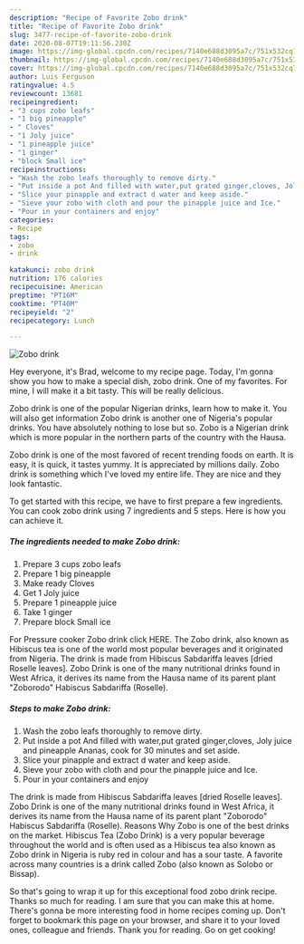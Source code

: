 ```yaml
---
description: "Recipe of Favorite Zobo drink"
title: "Recipe of Favorite Zobo drink"
slug: 3477-recipe-of-favorite-zobo-drink
date: 2020-08-07T19:11:56.230Z
image: https://img-global.cpcdn.com/recipes/7140e688d3095a7c/751x532cq70/zobo-drink-recipe-main-photo.jpg
thumbnail: https://img-global.cpcdn.com/recipes/7140e688d3095a7c/751x532cq70/zobo-drink-recipe-main-photo.jpg
cover: https://img-global.cpcdn.com/recipes/7140e688d3095a7c/751x532cq70/zobo-drink-recipe-main-photo.jpg
author: Luis Ferguson
ratingvalue: 4.5
reviewcount: 13681
recipeingredient:
- "3 cups zobo leafs"
- "1 big pineapple"
- " Cloves"
- "1 Joly juice"
- "1 pineapple juice"
- "1 ginger"
- "block Small ice"
recipeinstructions:
- "Wash the zobo leafs thoroughly to remove dirty."
- "Put inside a pot And filled with water,put grated ginger,cloves, Joly juice and pineapple Ananas, cook for 30 minutes and set aside."
- "Slice your pinapple and extract d water and keep aside."
- "Sieve your zobo with cloth and pour the pinapple juice and Ice."
- "Pour in your containers and enjoy"
categories:
- Recipe
tags:
- zobo
- drink

katakunci: zobo drink 
nutrition: 176 calories
recipecuisine: American
preptime: "PT16M"
cooktime: "PT40M"
recipeyield: "2"
recipecategory: Lunch

---
```



![Zobo drink](https://img-global.cpcdn.com/recipes/7140e688d3095a7c/751x532cq70/zobo-drink-recipe-main-photo.jpg)

Hey everyone, it's Brad, welcome to my recipe page. Today, I'm gonna show you how to make a special dish, zobo drink. One of my favorites. For mine, I will make it a bit tasty. This will be really delicious.

Zobo drink is one of the popular Nigerian drinks, learn how to make it. You will also get information Zobo drink is another one of Nigeria&#39;s popular drinks. You have absolutely nothing to lose but so. Zobo is a Nigerian drink which is more popular in the northern parts of the country with the Hausa.

Zobo drink is one of the most favored of recent trending foods on earth. It is easy, it is quick, it tastes yummy. It is appreciated by millions daily. Zobo drink is something which I've loved my entire life. They are nice and they look fantastic.


To get started with this recipe, we have to first prepare a few ingredients. You can cook zobo drink using 7 ingredients and 5 steps. Here is how you can achieve it.

<!--inarticleads1-->

##### The ingredients needed to make Zobo drink:

1. Prepare 3 cups zobo leafs
1. Prepare 1 big pineapple
1. Make ready  Cloves
1. Get 1 Joly juice
1. Prepare 1 pineapple juice
1. Take 1 ginger
1. Prepare block Small ice


For Pressure cooker Zobo drink click HERE. The Zobo drink, also known as Hibiscus tea is one of the world most popular beverages and it originated from Nigeria. The drink is made from Hibiscus Sabdariffa leaves [dried Roselle leaves]. Zobo Drink is one of the many nutritional drinks found in West Africa, it derives its name from the Hausa name of its parent plant &#34;Zoborodo&#34; Habiscus Sabdariffa (Roselle). 

<!--inarticleads2-->

##### Steps to make Zobo drink:

1. Wash the zobo leafs thoroughly to remove dirty.
1. Put inside a pot And filled with water,put grated ginger,cloves, Joly juice and pineapple Ananas, cook for 30 minutes and set aside.
1. Slice your pinapple and extract d water and keep aside.
1. Sieve your zobo with cloth and pour the pinapple juice and Ice.
1. Pour in your containers and enjoy


The drink is made from Hibiscus Sabdariffa leaves [dried Roselle leaves]. Zobo Drink is one of the many nutritional drinks found in West Africa, it derives its name from the Hausa name of its parent plant &#34;Zoborodo&#34; Habiscus Sabdariffa (Roselle). Reasons Why Zobo is one of the best drinks on the market. Hibiscus Tea (Zobo Drink) is a very popular beverage throughout the world and is often used as a Hibiscus tea also known as Zobo drink in Nigeria is ruby red in colour and has a sour taste. A favorite across many countries is a drink called Zobo (also known as Solobo or Bissap). 

So that's going to wrap it up for this exceptional food zobo drink recipe. Thanks so much for reading. I am sure that you can make this at home. There's gonna be more interesting food in home recipes coming up. Don't forget to bookmark this page on your browser, and share it to your loved ones, colleague and friends. Thank you for reading. Go on get cooking!
